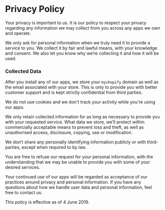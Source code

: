 # Privacy Policy

Your privacy is important to us. It is our policy to respect your privacy regarding any information we may collect from you across any apps we own and operate.

We only ask for personal information when we truly need it to provide a service to you. We collect it by fair and lawful means, with your knowledge and consent. We also let you know why we’re collecting it and how it will be used.

### Collected Data

After you install any of our apps, we store your `myshopify` domain as well as the email associated with your store. This is only to provide you with better customer support and is kept strictly confidential from third parties.

We do not use cookies and we don't track your activity while you're using our apps.

We only retain collected information for as long as necessary to provide you with your requested service. What data we store, we’ll protect within commercially acceptable means to prevent loss and theft, as well as unauthorised access, disclosure, copying, use or modification.

We don’t share any personally identifying information publicly or with third-parties, except when required to by law.

You are free to refuse our request for your personal information, with the understanding that we may be unable to provide you with some of your desired services.

Your continued use of our apps will be regarded as acceptance of our practices around privacy and personal information. If you have any questions about how we handle user data and personal information, feel free to contact us.

This policy is effective as of 4 June 2019.

